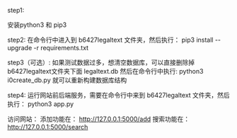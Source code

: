 step1:

安装python3 和 pip3


step2:
在命令行中进入到 b6427legaltext 文件夹，然后执行：
pip3 install --upgrade -r requirements.txt

step3（可选）:
如果测试数据过多，想清空数据库，可以直接删除掉b6427legaltext文件夹下面 legaltext.db
然后在命令行中执行:  python3 i0create_db.py
就可以重新构建数据库结构

step4:
运行网站前后端服务，需要在命令行中来到 b6427legaltext 文件夹，然后执行：
python3 app.py

访问网站：
添加功能在： http://127.0.0.1:5000/add
搜索功能在： http://127.0.0.1:5000/search